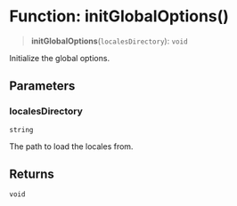 # Function: initGlobalOptions()

> **initGlobalOptions**(`localesDirectory`): `void`

Initialize the global options.

## Parameters

### localesDirectory

`string`

The path to load the locales from.

## Returns

`void`
